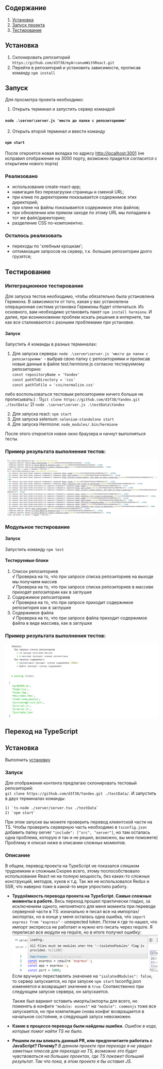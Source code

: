## Содержание
1. [Установка](https://github.com/d3f38/myArcanumWithReact/blob/master/README.md#установка)
2. [Запуск проекта](https://github.com/d3f38/myArcanumWithReact/blob/master/README.md#запуск)
3. [Тестирование](https://github.com/d3f38/myArcanumWithReact/blob/master/README.md#тестирование)

## Установка

1. Склонировать репозиторий `https://github.com/d3f38/myArcanumWithReact.git`
2. Перейти в репозиторий и установить зависимости, прописав команду `npm install`

## Запуск

Для просмотра проекта необходимо:

1. Открыть терминал и запустить сервер командой   

#### `node .\server\server.js 'место до папки с репозиториями'`

2. Открыть второй терминал и ввести команду

#### `npm start`

После откроется новая вкладка по адресу [http://localhost:3001](http://localhost:3001) (не исправил отображение на 3000 порту, возможно придется согласится с открытием нового порта)

### Реализовано

- использование create-react-app;
- навигация без перезагрузки страницы и сменой URL;
- при клике по директориям показывается содержимое этих директорий;
- при клике на файлы показывается содержимое этих файлов;
- при обновлении или прямом заходе по этому URL мы попадаем в тот же файл/директорию;
- разделение CSS по-компонентно.

### Осталось реализовать

- переходы по 'хлебным крошкам';
- оптимизация запросов на сервер, т.к. большие репозитории долго грузятся;

## Тестирование

### Интеграционное тестирование

Для запуска тестов необходимо, чтобы обязательно была установлена Гермиона. В зависимости от того, какая у вас установлена операционная система установка Гермионы будет отличаться. Из основного, вам необходимо установить пакет `npm install hermione`. И далее, при возникновении проблем искать решение в интернете, так как все сталкиваются с разными проблемами при установке.

#### Запуск

Запустить 4 команды в разных терминалах:

1. Для запуска сервера:
`node .\server\server.js 'место до папки с репозиториями'` - выбрав свою папку с репозиториями и прописав новые данные в файле test.hermione.js согласно тестируемому репозиторию:   
`const repositoryName = 'Yandex'`   
`const pathToDirectory = 'css'`      
`const pathToFile = 'css/normalize.css'`  

либо воспользоваться тестовым репозиторием ничего больше не прописывать:) : 
    1)`git clone https://github.com/d3f38/Yandex.git ./testData/`
    2) `node .\server\server.js .\testData\Yandex`

2. Для запуска react:
 `npm start`
3. Для запуска selenium:
`selenium-standalone start`
4. Для запуска Hermione:
`node_modules/.bin/hermione`

После этого откроется новое окно браузера и начнут выполняться тесты.

### Пример результата выполнения тестов:
![](testResults/result.png)

### Модульное тестирование

#### Запуск

Запустить команду `npm test`

#### Тестируемые блоки

1. Список репозиториев   
    √ Проверка на то, что при запросе списка репозиториев на выходе мы получаем массив   
    √ Проверка на то, что при запросе списка репозиториев в массиве приходят репозитории как в заглушке   
2. Содержимое репозиториев   
    √ Проверка на то, что при запросе приходит содержимое репозитория как в заглушке   
3. Содержимое файла   
    √ Проверка на то, что при запросе файла приходит содержимое файла в виде массива, как в заглушке   

### Пример результата выполнения тестов:
![](testResults/module-tests-results.png)

## Переход на TypeScript

## Установка

Выполнить [установку](https://github.com/d3f38/myArcanumWithReact/blob/master/README.md#установка) 

### Запуск

Для отображения контента предлагаю склонировать тестовый репозиторий:   
`git clone https://github.com/d3f38/Yandex.git ./testData/`.
И запустить в двух терминалах команды:

    1) `ts-node ./server/server.tsx ./testData`
    2) `npm start`

При этом запуске вы можете проверить перевод клиентской части на TS.
Чтобы проверить серверную часть необходимо в `tsconfig.json` добавить папку server `"include": ["src", "server"]`, но там осталась одна проблема, которую я так и не решил, возможно, вы мне поможете) Проблему я описал ниже в описании сложных моментов.

### Описание 

В общем, перевод проекта на TypeScript не показался слишком трудоемким и сложным.Скорее всего, этому поспособствовало  использование React не на полную мощность, без каких-то сложных конструкций, методов, хуков и т.д. Так же не использовался Redux и SSR, что наверно тоже в какой-то мере упростило работу. 

- **Трудоёмкость перевода проекта на TypeScript. Самые сложные моменты в работе.**
    Весь переход прошел практически гладко, за исключением одного, непонятного для меня момента при переводе серверной части в TS: изначально я писал все на импортах/экспортах, но в конце у меня осталась одна ошибка, что `import express from "express"` - unexpected token. Потом я где то нашел, что импорт экспресса не работает и нужно его писать через require. Я переписал все модули на require, но в итоге получил ошибку: 
    ![](bugs/isolatedModules.png)
    Если вручную переставлять значение на `"isolatedModules": false`, то сервер запускается, но при запуске `npm start` tsconfig.json изменяется и возвращает значение в `true`. Соотвественно при следующем запуске сервера, он запускается.

    Также был вариант оставить иморты/экпорты для всего, но поменять в конфиге `"module: esnext"` на `"module": commonjs` тоже все запускается, но при компиляции снова конфиг возвращается в начальное состояние, и следующий запуск невозможен.

- **Какие в процессе перевода были найдены ошибки.**
    *Ошибок в коде, которые помог найти TS не было.*
- **Решили ли вы вливать данный PR, или предпочитаете работать с JavaScript? Почему?**
    *В данном проекте при переходе я не увидел заметных плюсов для перехода на TS, возможно это будет чувствоваться на больших проектах, где TS покажет больший результат. Так что пока, в этом проекте я бы оставил JS.*

